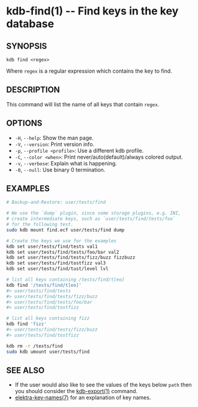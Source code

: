 # kdb-find(1) -- Find keys in the key database

## SYNOPSIS

`kdb find <regex>`

Where `regex` is a regular expression which contains the key to find.

## DESCRIPTION

This command will list the name of all keys that contain `regex`.

## OPTIONS

- `-H`, `--help`:
  Show the man page.
- `-V`, `--version`:
  Print version info.
- `-p`, `--profile <profile>`:
  Use a different kdb profile.
- `-C`, `--color <when>`:
  Print never/auto(default)/always colored output.
- `-v`, `--verbose`:
  Explain what is happening.
- `-0`, `--null`:
  Use binary 0 termination.

## EXAMPLES

```sh
# Backup-and-Restore: user/tests/find

# We use the `dump` plugin, since some storage plugins, e.g. INI,
# create intermediate keys, such as `user/tests/find/tests/foo`
# for the following test.
sudo kdb mount find.ecf user/tests/find dump

# Create the keys we use for the examples
kdb set user/tests/find/tests val1
kdb set user/tests/find/tests/foo/bar val2
kdb set user/tests/find/tests/fizz/buzz fizzbuzz
kdb set user/tests/find/tostfizz val3
kdb set user/tests/find/tust/level lvl

# list all keys containing /tests/find/t[eo]
kdb find '/tests/find/t[eo]'
#> user/tests/find/tests
#> user/tests/find/tests/fizz/buzz
#> user/tests/find/tests/foo/bar
#> user/tests/find/tostfizz

# list all keys containing fizz
kdb find 'fizz'
#> user/tests/find/tests/fizz/buzz
#> user/tests/find/tostfizz

kdb rm -r /tests/find
sudo kdb umount user/tests/find
```

## SEE ALSO

- If the user would also like to see the values of the keys below `path` then you should
  consider the [kdb-export(1)](kdb-export.md) command.
- [elektra-key-names(7)](elektra-key-names.md) for an explanation of key names.
